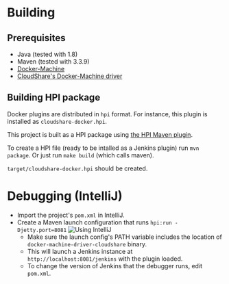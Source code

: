 # Building

## Prerequisites

- Java (tested with 1.8)
- Maven (tested with 3.3.9)
- [Docker-Machine](https://docs.docker.com/machine/install-machine/)
- [CloudShare's Docker-Machine driver](https://github.com/cloudshare/docker-machine-driver-cloudshare)

## Building HPI package

Docker plugins are distributed in `hpi` format. For instance, this plugin is installed as `cloudshare-docker.hpi`.

This project is built as a HPI package using [the HPI Maven plugin](https://github.com/jenkinsci/maven-hpi-plugin).

To create a HPI file (ready to be intalled as a Jenkins plugin) run `mvn package`. Or just run `make build` (which calls maven).

`target/cloudshare-docker.hpi` should be created.

# Debugging (IntelliJ)

- Import the project's `pom.xml` in IntelliJ.
- Create a Maven launch configuration that runs `hpi:run -Djetty.port=8081`
![Using IntelliJ](https://i.imgur.com/TIMlr6Z.png)
    - Make sure the launch config's PATH variable includes the location of `docker-machine-driver-cloudshare` binary.
    - This will launch a Jenkins instance at `http://localhost:8081/jenkins` with the plugin loaded.
    - To change the version of Jenkins that the debugger runs, edit `pom.xml`.



